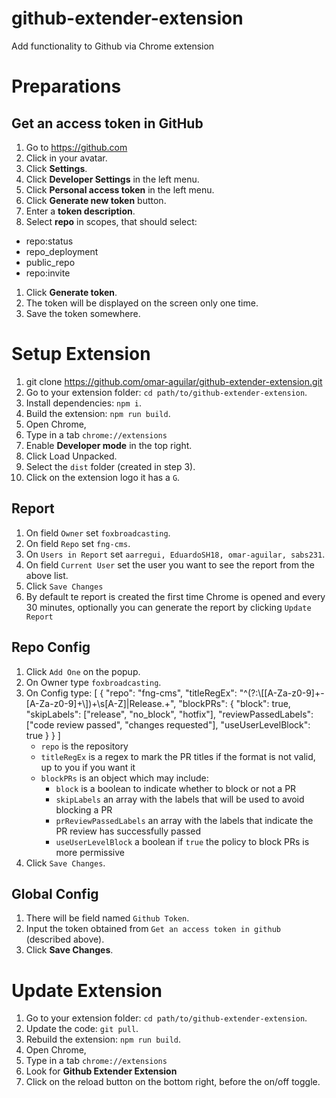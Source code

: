 # github-extender-extension
Add functionality to Github via Chrome extension

# Preparations
## Get an access token in GitHub
1. Go to https://github.com
1. Click in your avatar.
1. Click **Settings**.
1. Click **Developer Settings** in the left menu.
1. Click **Personal access token** in the left menu.
1. Click **Generate new token** button.
1. Enter a **token description**.
1. Select **repo** in scopes, that should select:
  * repo:status
  * repo_deployment
  * public_repo
  * repo:invite
1. Click **Generate token**.
1. The token will be displayed on the screen only one time.
1. Save the token somewhere.

# Setup Extension
1. git clone https://github.com/omar-aguilar/github-extender-extension.git
1. Go to your extension folder: `cd path/to/github-extender-extension`.
1. Install dependencies: `npm i`.
1. Build the extension: `npm run build`.
1. Open Chrome,
1. Type in a tab `chrome://extensions`
1. Enable **Developer mode** in the top right.
1. Click Load Unpacked.
1. Select the `dist` folder (created in step 3).
1. Click on the extension logo it has a `G`.

## Report
1. On field `Owner` set `foxbroadcasting`.
1. On field `Repo` set `fng-cms`.
1. On `Users in Report` set `aarregui, EduardoSH18, omar-aguilar, sabs231`.
1. On field `Current User` set the user you want to see the report from the above list.
1. Click `Save Changes`
1. By default te report is created the first time Chrome is opened and every 30 minutes, optionally you can generate the report by clicking `Update Report`

## Repo Config
1. Click `Add One` on the popup.
1. On Owner type `foxbroadcasting`.
1. On Config type:
      [
          {
              "repo": "fng-cms",
              "titleRegEx": "^(?:\\[[A-Za-z0-9]+-[A-Za-z0-9]+\\])+\\s[A-Z]|Release.+",
              "blockPRs": {
                "block": true,
                "skipLabels": ["release", "no_block", "hotfix"],
                "reviewPassedLabels": ["code review passed", "changes requested"],
                "useUserLevelBlock": true
              }
          }
      ]
    * `repo` is the repository
    * `titleRegEx` is a regex to mark the PR titles if the format is not valid, up to you if you want it
    * `blockPRs` is an object which may include:
        * `block` is a boolean to indicate whether to block or not a PR
        * `skipLabels` an array with the labels that will be used to avoid blocking a PR
        * `prReviewPassedLabels`  an array with the labels that indicate the PR review has successfully passed
        * `useUserLevelBlock` a boolean if `true` the policy to block PRs is more permissive
1. Click `Save Changes`.

## Global Config
1. There will be field named `Github Token`.
1. Input the token obtained from `Get an access token in github` (described above).
1. Click **Save Changes**.

# Update Extension
1. Go to your extension folder: `cd path/to/github-extender-extension`.
1. Update the code: `git pull`.
1. Rebuild the extension: `npm run build`.
1. Open Chrome,
1. Type in a tab `chrome://extensions`
1. Look for **Github Extender Extension**
1. Click on the reload button on the bottom right, before the on/off toggle.
